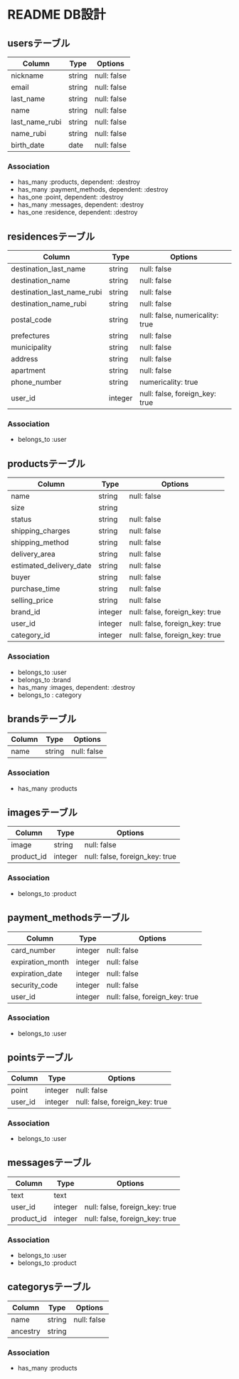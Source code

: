 # README DB設計


## usersテーブル
<!-- 苗字のふりがな:last_name-rubi -->
<!-- 名前のふりがな:name_rubi -->
<!-- 決済方法:payment-method_id -->
|Column|Type|Options|
|------|----|-------|
|nickname|string|null: false|
|email|string|null: false|
|last_name|string|null: false|
|name|string|null: false|
|last_name_rubi|string|null: false|
|name_rubi|string|null: false|
|birth_date|date|null: false|


### Association
- has_many :products, dependent: :destroy
- has_many :payment_methods, dependent: :destroy
- has_one :point, dependent: :destroy
- has_many :messages, dependent: :destroy
- has_one :residence, dependent: :destroy



## residencesテーブル
<!-- 郵便番号:postal_code -->
<!-- 都道府県:prefectures -->
<!-- 市区町村:municipality -->
|Column|Type|Options|
|------|----|-------|
|destination_last_name|string|null: false|
|destination_name|string|null: false|
|destination_last_name_rubi|string|null: false|
|destination_name_rubi|string|null: false|
|postal_code|string|null: false, numericality: true|
|prefectures|string|null: false|
|municipality|string|null: false|
|address|string|null: false|
|apartment|string|null: false|
|phone_number|string|numericality: true|
|user_id|integer|null: false, foreign_key: true|
### Association
- belongs_to :user



## productsテーブル
<!-- 商品状態:status -->
<!-- 配送予定日:estimated_delivery_date -->
|Column|Type|Options|
|------|----|-------|
|name|string|null: false|
|size|string||
|status|string|null: false|
|shipping_charges|string|null: false|
|shipping_method|string|null: false|
|delivery_area|string|null: false|
|estimated_delivery_date|string|null: false|
|buyer|string|null: false|
|purchase_time|string|null: false|
|selling_price|string|null: false|
|brand_id|integer|null: false, foreign_key: true|
|user_id|integer|null: false, foreign_key: true|
|category_id|integer|null: false, foreign_key: true|

### Association
- belongs_to :user
- belongs_to :brand
- has_many :images, dependent: :destroy
- belongs_to : category



## brandsテーブル
|Column|Type|Options|
|------|----|-------|
|name|string|null: false|
### Association
- has_many :products



## imagesテーブル
|Column|Type|Options|
|------|----|-------|
|image|string|null: false|
|product_id|integer|null: false, foreign_key: true|
### Association
- belongs_to :product








<!--  決算方法テーブル -->
## payment_methodsテーブル
|Column|Type|Options|
|------|----|-------|
|card_number|integer|null: false|
|expiration_month|integer|null: false|
|expiration_date|integer|null: false|
|security_code|integer|null: false|
|user_id|integer|null: false, foreign_key: true|
### Association
- belongs_to :user


## pointsテーブル
|Column|Type|Options|
|------|----|-------|
|point|integer|null: false|
|user_id|integer|null: false, foreign_key: true|
### Association
- belongs_to :user


## messagesテーブル
|Column|Type|Options|
|------|----|-------|
|text|text||
|user_id|integer|null: false, foreign_key: true|
|product_id|integer|null: false, foreign_key: true|
### Association
- belongs_to :user
- belongs_to :product

## categorysテーブル
|Column|Type|Options|
|------|----|-------|
|name|string|null: false|
|ancestry|string||
### Association
- has_many :products